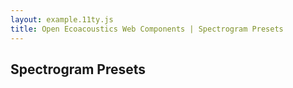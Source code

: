 ```yaml
---
layout: example.11ty.js
title: Open Ecoacoustics Web Components | Spectrogram Presets
---
```


## Spectrogram Presets

<div class="example-grid">
      <oe-spectrogram src="/public/example_diagnostic.wav"></oe-spectrogram>
      <oe-spectrogram src="/public/example.flac"></oe-spectrogram>
      <oe-spectrogram src="/public/example.flac"></oe-spectrogram>
      <oe-spectrogram src="/public/example.flac"></oe-spectrogram>
      <oe-spectrogram src="/public/example.flac"></oe-spectrogram>
      <oe-spectrogram src="/public/example.flac"></oe-spectrogram>
      <oe-spectrogram src="/public/example.flac"></oe-spectrogram>
      <oe-spectrogram src="/public/example.flac"></oe-spectrogram>
      <oe-spectrogram src="/public/example.flac"></oe-spectrogram>
</div>

<style>
    oe-spectrogram {
        position: relative;
        width: 400px;
        height: 400px;
    }

    .example-grid {
        display: flex;
    }
</style>
